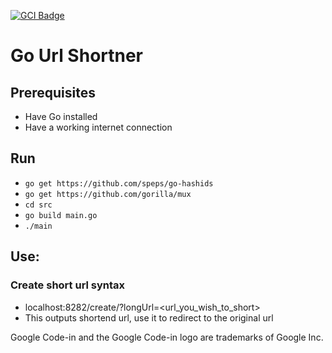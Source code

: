 [![GCI Badge](https://img.shields.io/badge/Google%20Code--in-JBoss%20Community-red?labelColor=2096F3)](https://gitter.im/JBossOutreach/gci)

# Go Url Shortner
## Prerequisites
- Have Go installed
- Have a working internet connection

## Run
- `go get https://github.com/speps/go-hashids`
- `go get https://github.com/gorilla/mux`
- `cd src`
- `go build main.go`
- `./main`

## Use:
### Create short url syntax
- localhost:8282/create/?longUrl=<url_you_wish_to_short>
- This outputs shortend url, use it to redirect to the original url

Google Code-in and the Google Code-in logo are trademarks of Google Inc.
